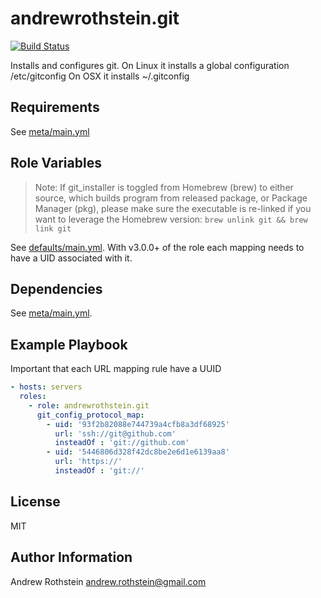 andrewrothstein.git
=========
[![Build Status](https://travis-ci.org/andrewrothstein/ansible-git.svg?branch=master)](https://travis-ci.org/andrewrothstein/ansible-git)

Installs and configures git.
On Linux it installs a global configuration /etc/gitconfig
On OSX it installs ~/.gitconfig

Requirements
------------

See [meta/main.yml](meta/main.yml)

Role Variables
--------------

> Note: If git_installer is toggled from Homebrew (brew) to either source, which builds program from released package, or Package Manager (pkg), please make sure the executable is re-linked if you want to leverage the Homebrew version: `brew unlink git && brew link git`

See [defaults/main.yml](defaults/main.yml). With v3.0.0+ of the role
each mapping needs to have a UID associated with it.

Dependencies
------------

See [meta/main.yml](meta/main.yml).

Example Playbook
----------------

Important that each URL mapping rule have a UUID

```yml
- hosts: servers
  roles:
    - role: andrewrothstein.git
	  git_config_protocol_map:
	    - uid: '93f2b82088e744739a4cfb8a3df68925'
		  url: 'ssh://git@github.com'
		  insteadOf : 'git://github.com'
		- uid: '5446806d328f42dc8be2e6d1e6139aa8'
		  url: 'https://'
		  insteadOf : 'git://'
```

License
-------

MIT

Author Information
------------------

Andrew Rothstein <andrew.rothstein@gmail.com>
